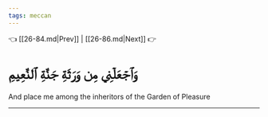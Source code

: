 ```yaml
---
tags: meccan
---
```


👈 [[26-84.md|Prev]] | [[26-86.md|Next]] 👉

# وَٱجۡعَلۡنِي مِن وَرَثَةِ جَنَّةِ ٱلنَّعِيمِ

And place me among the inheritors of the Garden of Pleasure

---

